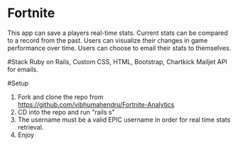 # Fortnite
This app can save a players real-time stats. Current stats can be compared to a record from the past. Users can visualize their changes in game performance over time. Users can choose to email their stats to themselves.

#Stack
Ruby on Rails, Custom CSS, HTML, Bootstrap, Chartkick
Mailjet API for emails.

#Setup
1. Fork and clone the repo from https://github.com/vibhumahendru/Fortnite-Analytics
2. CD into the repo and run "rails s"
3. The username must be a valid EPIC username in order for real time stats retrieval.
4. Enjoy
